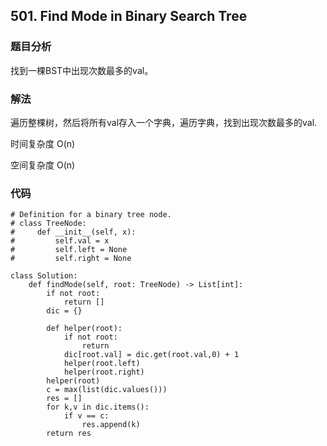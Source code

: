 ## 501. Find Mode in Binary Search Tree 


### 题目分析
找到一棵BST中出现次数最多的val。


### 解法
遍历整棵树，然后将所有val存入一个字典，遍历字典，找到出现次数最多的val.

时间复杂度 O(n)

空间复杂度 O(n)

### 代码
```
# Definition for a binary tree node.
# class TreeNode:
#     def __init__(self, x):
#         self.val = x
#         self.left = None
#         self.right = None

class Solution:
    def findMode(self, root: TreeNode) -> List[int]:
        if not root:
            return []
        dic = {}
        
        def helper(root):
            if not root:
                return 
            dic[root.val] = dic.get(root.val,0) + 1
            helper(root.left)
            helper(root.right)
        helper(root)
        c = max(list(dic.values()))
        res = []
        for k,v in dic.items():
            if v == c:
                res.append(k)
        return res
```
